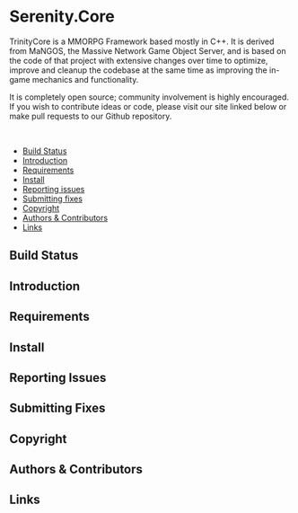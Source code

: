 # Serenity.Core
TrinityCore is a MMORPG Framework based mostly in C++.
It is derived from MaNGOS, the Massive Network Game Object Server, 
and is based on the code of that project with extensive changes over time to optimize, 
improve and cleanup the codebase at the same time as improving the in-game mechanics and functionality.

It is completely open source; community involvement is highly encouraged.
If you wish to contribute ideas or code, please visit our site linked below or make pull requests to our Github repository.

<br>

+ [Build Status]()
+ [Introduction]()
+ [Requirements]()
+ [Install]()
+ [Reporting issues]()
+ [Submitting fixes]()
+ [Copyright]()
+ [Authors & Contributors]()
+ [Links]()

## Build Status
## Introduction
## Requirements
## Install
## Reporting Issues
## Submitting Fixes
## Copyright
## Authors & Contributors
## Links
